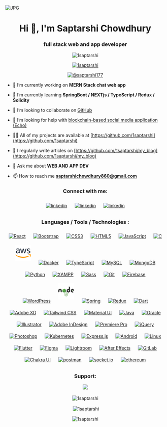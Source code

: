 ![JPG](https://github.com/1saptarshi/1saptarshi/assets/142312774/dd50418c-a267-4076-9ef0-448a826a726a)
<h1 align="center">Hi 👋, I'm Saptarshi Chowdhury</h1>
<h3 align="center">full stack web and app developer</h3>

<p align="center"> <img src="https://komarev.com/ghpvc/?username=1saptarshi&label=Profile%20views&color=0e75b6&style=flat" alt="1saptarshi" /> </p>

<p align="center"> <a href="https://github.com/ryo-ma/github-profile-trophy"><img src="https://github-profile-trophy.vercel.app/?username=1saptarshi" alt="1saptarshi" /></a> </p>

<p align="center"> <a href="https://twitter.com/@saptarshi177" target="blank"> <img src="https://img.shields.io/twitter/follow/@saptarshi177?logo=twitter&style=for-the-badge" alt="@saptarshi177" /></a> </p>

- 🔭 I’m currently working on **MERN Stack chat web app**

- 🌱 I’m currently learning **SpringBoot / NEXTjs / TypeScript / Redux / Solidity**

- 👯 I’m looking to collaborate on [GitHub](https://github.com/users/1saptarshi/projects/2/views/1)
    
- 🤝 I’m looking for help with [blockchain-based social media application (Echo)](https://github.com/users/1saptarshi/projects/2/views/1)

- 👨‍💻 All of my projects are available at [https://github.com/1saptarshi](https://github.com/1saptarshi)

- 📝 I regularly write articles on [https://github.com/1saptarshi/my_blog](https://github.com/1saptarshi/my_blog)

- 💬 Ask me about **WEB AND APP DEV**

- 📫 How to reach me **saptarshichowdhury860@gmail.com**

<h3 align="center">Connect with me:</h3>
<p align="center">
 <a href="https://www.linkedin.com/in/saptarshi-chowdhury-ba1972234/" target="_blank"><img style="margin: 10px"
            src="https://upload.wikimedia.org/wikipedia/commons/thumb/8/81/LinkedIn_icon.svg/2048px-LinkedIn_icon.svg.png" alt="linkedin"
            height="50"/></a>
    <a href="https://www.linkedin.com/in/saptarshi-chowdhury-ba1972234/" target="_blank"><img style="margin: 10px"
            src="https://upload.wikimedia.org/wikipedia/commons/thumb/8/81/LinkedIn_icon.svg/2048px-LinkedIn_icon.svg.png" alt="linkedin"
            height="50" /></a>
    <a href="https://www.linkedin.com/in/saptarshi-chowdhury-ba1972234/" target="_blank"><img style="margin: 10px"
            src="https://upload.wikimedia.org/wikipedia/commons/thumb/8/81/LinkedIn_icon.svg/2048px-LinkedIn_icon.svg.png" alt="linkedin"
            height="50" /></a>
</p>

 

<h3 align="center">Languages / Tools / Technologies :</h3>
<div align="center">
    <a href="https://reactjs.org/" target="_blank"><img style="margin: 10px"
            src="https://profilinator.rishav.dev/skills-assets/react-original-wordmark.svg" alt="React"
            height="50" /></a>
    <a href="https://getbootstrap.com/docs/3.4/javascript/" target="_blank"><img style="margin: 10px"
            src="https://profilinator.rishav.dev/skills-assets/bootstrap-plain.svg" alt="Bootstrap" height="50" /></a>
    <a href="https://www.w3schools.com/css/" target="_blank"><img style="margin: 10px"
            src="https://profilinator.rishav.dev/skills-assets/css3-original-wordmark.svg" alt="CSS3" height="50" /></a>
    <a href="https://en.wikipedia.org/wiki/HTML5" target="_blank"><img style="margin: 10px"
            src="https://profilinator.rishav.dev/skills-assets/html5-original-wordmark.svg" alt="HTML5"
            height="50" /></a>
    <a href="https://www.javascript.com/" target="_blank"><img style="margin: 10px"
            src="https://profilinator.rishav.dev/skills-assets/javascript-original.svg" alt="JavaScript"
            height="50" /></a>
    <a href="https://www.cprogramming.com/" target="_blank"><img style="margin: 10px"
            src="https://profilinator.rishav.dev/skills-assets/c-original.svg" alt="C" height="50" /></a>
    <a href="https://aws.amazon.com/" target="_blank"><img style="margin: 10px"
            src="https://raw.githubusercontent.com/devicons/devicon/master/icons/amazonwebservices/amazonwebservices-original-wordmark.svg"
            alt="AWS" height="50" /></a>
    <a href="https://www.docker.com/" target="_blank"><img style="margin: 10px"
            src="https://profilinator.rishav.dev/skills-assets/docker-original-wordmark.svg" alt="Docker"
            height="50" /></a>
    <a href="https://www.typescriptlang.org/" target="_blank"><img style="margin: 10px"
            src="https://profilinator.rishav.dev/skills-assets/typescript-original.svg" alt="TypeScript"
            height="50" /></a>
    <a href="https://www.mysql.com/" target="_blank"><img style="margin: 10px"
            src="https://profilinator.rishav.dev/skills-assets/mysql-original-wordmark.svg" alt="MySQL"
            height="50" /></a>
    <a href="https://www.mongodb.com/" target="_blank"><img style="margin: 10px"
            src="https://profilinator.rishav.dev/skills-assets/mongodb-original-wordmark.svg" alt="MongoDB"
            height="50" /></a>
    <a href="https://www.python.org/" target="_blank"><img style="margin: 10px"
            src="https://profilinator.rishav.dev/skills-assets/python-original.svg" alt="Python" height="50" /></a>
    <a href="https://www.apachefriends.org/" target="_blank"><img style="margin: 10px"
            src="https://profilinator.rishav.dev/skills-assets/xampp.png" alt="XAMPP" height="50" /></a>
    <a href="https://sass-lang.com/" target="_blank"><img style="margin: 10px"
            src="https://profilinator.rishav.dev/skills-assets/sass-original.svg" alt="Sass" height="50" /></a>
    <a href="https://github.com/" target="_blank"><img style="margin: 10px"
            src="https://profilinator.rishav.dev/skills-assets/git-scm-icon.svg" alt="Git" height="50" /></a>
    <a href="https://firebase.google.com/" target="_blank"><img style="margin: 10px"
            src="https://profilinator.rishav.dev/skills-assets/firebase.png" alt="Firebase" height="50" /></a>
    <a href="https://wordpress.com/" target="_blank"><img style="margin: 10px"
            src="https://profilinator.rishav.dev/skills-assets/wordpress.png" alt="WordPress" height="50" /></a>
    <a href="https://nodejs.org/" target="_blank"><img style="margin: 10px"
            src="https://raw.githubusercontent.com/devicons/devicon/master/icons/nodejs/nodejs-original-wordmark.svg" alt="Node.js"
            height="50" /></a>
    <a href="https://docs.spring.io/spring-framework/docs/3.0.x/reference/expressions.html#:~:text=The%20Spring%20Expression%20Language%20(SpEL,and%20basic%20string%20templating%20functionality."
        target="_blank"><img style="margin: 10px" src="https://profilinator.rishav.dev/skills-assets/springio-icon.svg"
            alt="Spring" height="50" /></a>
    <a href="https://redux.js.org/" target="_blank"><img style="margin: 10px"
            src="https://profilinator.rishav.dev/skills-assets/redux-original.svg" alt="Redux" height="50" /></a>
    <a href="https://dart.dev/" target="_blank"><img style="margin: 10px"
            src="https://profilinator.rishav.dev/skills-assets/dartlang-icon.svg" alt="Dart" height="50" /></a>
    <a href="https://www.adobe.com/in/products/xd.html" target="_blank"><img style="margin: 10px"
            src="https://profilinator.rishav.dev/skills-assets/adobexd.png" alt="Adobe XD" height="50" /></a>
    <a href="https://www.tailwindcss.com/" target="_blank"><img style="margin: 10px"
            src="https://profilinator.rishav.dev/skills-assets/tailwindcss.svg" alt="Tailwind CSS" height="50" /></a>
    <a href="https://mui.com/" target="_blank"><img style="margin: 10px"
            src="https://profilinator.rishav.dev/skills-assets/mui.png" alt="Material UI" height="50" /></a>
    <a href="https://www.java.com/" target="_blank"><img style="margin: 10px"
            src="https://profilinator.rishav.dev/skills-assets/java-original-wordmark.svg" alt="Java" height="50" /></a>
    <a href="https://www.oracle.com/in/index.html" target="_blank"><img style="margin: 10px"
            src="https://profilinator.rishav.dev/skills-assets/oracle-original.svg" alt="Oracle" height="50" /></a>
    <a href="https://www.adobe.com/in/products/illustrator.html" target="_blank"><img style="margin: 10px"
            src="https://profilinator.rishav.dev/skills-assets/adobe_illustrator-icon.svg" alt="Illustrator"
            height="50" /></a>
    <a href="https://www.adobe.com/in/products/indesign.html" target="_blank"><img style="margin: 10px"
            src="https://profilinator.rishav.dev/skills-assets/adobeindesign.svg" alt="Adobe InDesign"
            height="50" /></a>
    <a href="https://www.adobe.com/in/products/premiere.html" target="_blank"><img style="margin: 10px"
            src="https://profilinator.rishav.dev/skills-assets/adobepremierepro.png" alt="Premiere Pro"
            height="50" /></a>
    <a href="https://jquery.com/" target="_blank"><img style="margin: 10px"
            src="https://profilinator.rishav.dev/skills-assets/jquery.png" alt="jQuery" height="50" /></a>
    <a href="https://www.adobe.com/in/products/photoshop.html" target="_blank"><img style="margin: 10px"
            src="https://profilinator.rishav.dev/skills-assets/photoshop-plain.svg" alt="Photoshop" height="50" /></a>
    <a href="https://kubernetes.io/" target="_blank"><img style="margin: 10px"
            src="https://profilinator.rishav.dev/skills-assets/kubernetes-icon.svg" alt="Kubernetes" height="50" /></a>
    <a href="https://expressjs.com/" target="_blank"><img style="margin: 10px"
            src="https://i0.wp.com/exportandexpand.com/wp-content/uploads/2021/05/cropped-android-chrome-512x512-1.png?fit=512%2C512&ssl=1" alt="Express.js"
            height="50" /></a>
    <a href="https://www.android.com/intl/en_in/" target="_blank"><img style="margin: 10px"
            src="https://profilinator.rishav.dev/skills-assets/android-original-wordmark.svg" alt="Android"
            height="50" /></a>
    <a href="https://www.linux.org/" target="_blank"><img style="margin: 10px"
            src="https://profilinator.rishav.dev/skills-assets/linux-original.svg" alt="Linux" height="50" /></a>
    <a href="https://flutter.dev/" target="_blank"><img style="margin: 10px"
            src="https://profilinator.rishav.dev/skills-assets/flutterio-icon.svg" alt="Flutter" height="50" /></a>
    <a href="https://www.figma.com/" target="_blank"><img style="margin: 10px"
            src="https://profilinator.rishav.dev/skills-assets/figma-icon.svg" alt="Figma" height="50" /></a>
    <a href="https://www.adobe.com/products/photoshop-lightroom.html" target="_blank"><img style="margin: 10px"
            src="https://profilinator.rishav.dev/skills-assets/lightroom.png" alt="Lightroom" height="50" /></a>
    <a href="https://www.adobe.com/in/products/aftereffects.html" target="_blank"><img style="margin: 10px"
            src="https://profilinator.rishav.dev/skills-assets/aftereffects.png" alt="After Effects" height="50" /></a>
    <a href="https://about.gitlab.com/" target="_blank"><img style="margin: 10px"
            src="https://profilinator.rishav.dev/skills-assets/gitlab.svg" alt="GitLab" height="50" /></a>
    <a href="https://chakra-ui.com/" target="_blank"><img style="margin: 10px"
            src="https://profilinator.rishav.dev/skills-assets/chakraui.png" alt="Chakra UI" height="50" /></a>
    <a href="https://postman.com" target="_blank"><img style="margin: 10px"
            src="https://www.vectorlogo.zone/logos/getpostman/getpostman-icon.svg" alt="postman" height="50" /></a>
    <a href="https://socket.io/" target="_blank"><img style="margin: 10px"
            src="https://img.stackshare.io/service/1161/vI0ZZlhZ_400x400.png"
            alt="socket.io" height="50" /></a>
    <a href="https://ethereum.org/en/" target="_blank"><img style="margin: 10px"
            src="https://www.pngall.com/wp-content/uploads/10/Ethereum-Logo-PNG-HD-Image.png" alt="ethereum" height="50" /></a>
</div>

<div align="center"> 
<h3 align="center">Support:</h3>
<a  href="https://www.buymeacoffee.com/1Saptarshi"><img src="https://img.buymeacoffee.com/button-api/?text=Buy me a coffee&emoji=☕&slug=1Saptarshi&button_colour=FFDD00&font_colour=000000&font_family=Cookie&outline_colour=000000&coffee_colour=ffffff" /></a> </div> 
<div align="center">
<p><img align="center" src="https://github-readme-stats.vercel.app/api/top-langs?username=1saptarshi&show_icons=true&locale=en&layout=compact" alt="1saptarshi" /></p>
<p>&nbsp;<img align="center" src="https://github-readme-stats.vercel.app/api?username=1saptarshi&show_icons=true&locale=en" alt="1saptarshi" /></p>
<p><img align="center" src="https://github-readme-streak-stats.herokuapp.com/?user=1saptarshi&" alt="1saptarshi" /></p>
</div>
